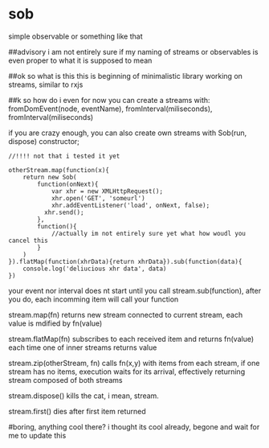 # sob
simple observable or something like that

##advisory
i am not entirely sure if my naming of streams or observables is even proper to what it is supposed to mean

##ok so what is this
this is beginning of minimalistic library working on streams, similar to rxjs


##k so how do i even
for now you can create a streams with: fromDomEvent(node, eventName), fromInterval(miliseconds),  fromInterval(miliseconds)


if you are crazy enough, you can also create own streams with Sob(run, dispose) constructor;

```
//!!!! not that i tested it yet

otherStream.map(function(x){
	return new Sob(
		function(onNext){
			var xhr = new XMLHttpRequest();
			xhr.open('GET', 'someurl')
			xhr.addEventListener('load', onNext, false);
	      xhr.send();
		},
		function(){
			//actually im not entirely sure yet what how woudl you cancel this
		}
	)
}).flatMap(function(xhrData){return xhrData}).sub(function(data){
	console.log('deliucious xhr data', data)
})

```


your event nor interval does nt start until you call stream.sub(function), after you do, each incomming item will call your function


stream.map(fn) returns new stream connected to current stream, each value is mdified by fn(value)


stream.flatMap(fn) subscribes to each received item and returns fn(value) each time one of inner streams returns value


stream.zip(otherStream, fn) calls fn(x,y) with items from each stream, if one stream has no items, execution waits for its arrival, effectively returning stream composed of both streams


stream.dispose() kills the cat, i mean, stream.


stream.first() dies after first item returned


#boring, anything cool there?
i thought its cool already, begone and wait for me to update this
